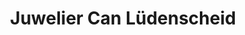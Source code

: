 ---
title: "Juwelier Can Lüdenscheid"
url: /luedenscheid/juwelier-can-luedenscheid/
shop: Schmuck
---